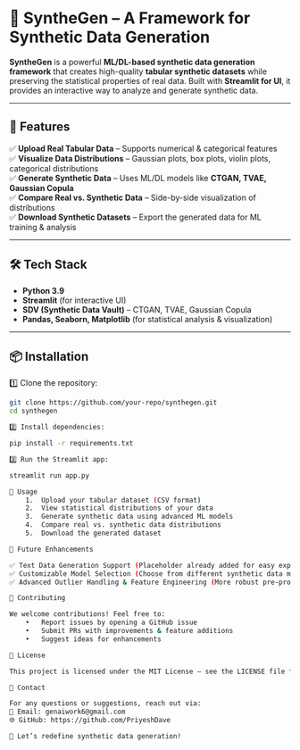 # 🚀 SyntheGen – A Framework for Synthetic Data Generation  

**SyntheGen** is a powerful **ML/DL-based synthetic data generation framework** that creates high-quality **tabular synthetic datasets** while preserving the statistical properties of real data. Built with **Streamlit for UI**, it provides an interactive way to analyze and generate synthetic data.  

---

## 🎯 Features  

✅ **Upload Real Tabular Data** – Supports numerical & categorical features  
✅ **Visualize Data Distributions** – Gaussian plots, box plots, violin plots, categorical distributions  
✅ **Generate Synthetic Data** – Uses ML/DL models like **CTGAN, TVAE, Gaussian Copula**  
✅ **Compare Real vs. Synthetic Data** – Side-by-side visualization of distributions  
✅ **Download Synthetic Datasets** – Export the generated data for ML training & analysis  

---

## 🛠️ Tech Stack  

- **Python 3.9**  
- **Streamlit** (for interactive UI)  
- **SDV (Synthetic Data Vault)** – CTGAN, TVAE, Gaussian Copula  
- **Pandas, Seaborn, Matplotlib** (for statistical analysis & visualization)  

---

## 📦 Installation  

1️⃣ Clone the repository:  
```bash
git clone https://github.com/your-repo/synthegen.git  
cd synthegen

2️⃣ Install dependencies:

pip install -r requirements.txt

3️⃣ Run the Streamlit app:

streamlit run app.py

📌 Usage
	1.	Upload your tabular dataset (CSV format)
	2.	View statistical distributions of your data
	3.	Generate synthetic data using advanced ML models
	4.	Compare real vs. synthetic data distributions
	5.	Download the generated dataset

🔮 Future Enhancements

✅ Text Data Generation Support (Placeholder already added for easy expansion)
✅ Customizable Model Selection (Choose from different synthetic data models)
✅ Advanced Outlier Handling & Feature Engineering (More robust pre-processing methods)

🤝 Contributing

We welcome contributions! Feel free to:
	•	Report issues by opening a GitHub issue
	•	Submit PRs with improvements & feature additions
	•	Suggest ideas for enhancements

📜 License

This project is licensed under the MIT License – see the LICENSE file for details.

📧 Contact

For any questions or suggestions, reach out via:
📩 Email: genaiwork6@gmail.com
🌐 GitHub: https://github.com/PriyeshDave

🚀 Let’s redefine synthetic data generation!
